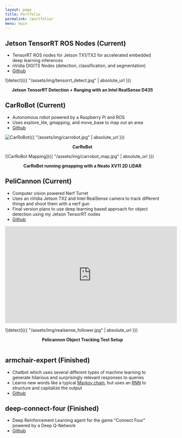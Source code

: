 ```yaml
---
layout: page
title: Portfolio
permalink: /portfolio/
menu: main
---
```


## Jetson TensorRT ROS Nodes (Current)
- TensorRT ROS nodes for Jetson TX1/TX2 for accelerated embedded deep learning inferences
- nVidia DIGITS Nodes (detection, classification, and segmentation)
- [Github][jetson-tensorrt]

![detect]({{ "/assets/img/tensorrt_detect.jpg" | absolute_url }})
<p align="center">
<b>Jetson TensorRT Detection + Ranging with an Intel RealSense D435</b><br>
</p>

## CarRoBot (Current)
- Autonomous robot powered by a Raspberry Pi and ROS
- Uses explore_lite, gmapping, and move_base to map out an area
- [Github][armchair-expert]

![CarRoBot]({{ "/assets/img/carrobot.jpg" | absolute_url }})
<p align="center">
<b>CarRoBot</b><br>
</p>

![CarRoBot Mapping]({{ "/assets/img/carrobot_map.jpg" | absolute_url }})
<p align="center">
<b>CarRoBot running gmapping with a Neato XV11 2D LIDAR</b><br>
</p>

## PeliCannon (Current)
- Computer vision powered Nerf Turret
- Uses an nVidia Jetson TX2 and Intel RealSense camera to track different things and shoot them with a nerf gun
- Final version plans to use deep learning based approach for object detection using my Jetson TensorRT nodes
- [Github][pelicannon]

<iframe width="560" height="315" src="https://www.youtube.com/embed/7Tb6nidiBTE" frameborder="0" allow="accelerometer; autoplay; encrypted-media; gyroscope; picture-in-picture" allowfullscreen></iframe>

![detect]({{ "/assets/img/realsense_follower.jpg" | absolute_url }})
<p align="center">
<b>Pelicannon Object Tracking Test Setup</b><br>
<br>
</p>


## armchair-expert (Finished)
- Chatbot which uses several different types of machine learning to generate hilarious and surprisingly relevant responses to queries
- Learns new words like a typical [Markov chain][markov-chain], but uses an [RNN][rnn] to structure and capitalize the output
- [Github][armchair-expert]

## deep-connect-four (Finished)
- Deep Reinforcement Learning agent for the game "Connect Four" powered by a Deep Q-Network
- [Github][deep-connect-four]


[structure-model]: https://github.com/csvance/armchair-expert/blob/master/models/structure.py
[armchair-expert]: https://github.com/csvance/armchair-expert
[deep-hammy]: https://github.com/csvance/deep-hammy
[deep-connect-four]: https://github.com/csvance/deep-connect-four
[jetson-tensorrt]: https://github.com/csvance/jetson_tensorrt
[carrobot]: https://github.com/csvance/carrobot/tree/master/launch
[pelicannon]: https://github.com/csvance/pelicannon

[aol-reaction-model]: https://github.com/csvance/armchair-expert/blob/master/models/reaction.py
[neighbor-markov-chain]: https://github.com/csvance/armchair-expert/blob/legacy-sql/markov.py
[markov-chain-ng]: https://github.com/csvance/armchair-expert/blob/master/markov_engine.py

[keras]: https://keras.io
[tensorflow]: https://www.tensorflow.org

[nlp]: https://en.wikipedia.org/wiki/Natural_language_processing
[rdbms]: https://en.wikipedia.org/wiki/Relational_database_management_system
[markov-chain]: https://en.wikipedia.org/wiki/Markov_chain
[liltrumpy]: https://twitter.com/LilTrumpyAI
[twitter]: https://twitter.com
[rnn]: https://en.wikipedia.org/wiki/Recurrent_neural_network

